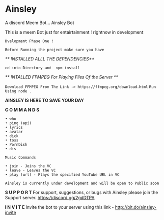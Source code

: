 # Ainsley
A discord Meem Bot... Ainsley Bot

This is a meem Bot just for entairtainment !
rightnow in development

` Dvelopment Phase One ! `

``Before Running the project make sure you have ``

_** INSTALLED ALLL THE DEPENDENCIES**_

`` cd into Directory and  npm install ``

_** INTALLED FFMPEG For Playing Files Of the Server **_

`` Download FFMPEG From The Link -> https://ffmpeg.org/download.html ``
`` Run Using node . ``

**AINSLEY IS HERE TO SAVE YOUR DAY**

__**C O M M A N D S**__

```xl
• who
• ping (api)
• lyrics
• avatar 
• dick
• toss
• PornDish
• dis

Music Commands

• join - Joins the VC
• leave - Leaves the VC
• play [url] - Plays the specified YouTube URL in VC

Ainsley is currently under development and will be open to Public soon 
```

**S U P P O R T**
For support, suggestions, or bugs with Ainsley please join the Support server. https://discord.gg/2gdDTPA


**I N V I T E**
Invite the bot to your server using this link - http://bit.do/ainsley-invite
